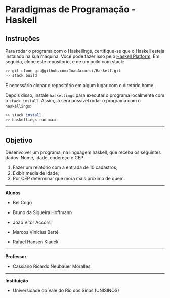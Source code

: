 # Paradigmas de Programação - Haskell

## Instruções

Para rodar o programa com o Haskellings, certifique-se que o Haskell esteja instalado na sua máquina. Você pode fazer isso pelo [Haskell Platform](https://haskell.org/platform). Em seguida, clone este repositório, e de um build com stack:

```bash
>> git clone git@github.com:JoaoAccorsi/Haskell.git
>> stack build
```
É necessário clonar o repositório em algum lugar com o diretório home.

Depois disso, instale `haskellings` para executar o programa localmente com o `stack install`. Assim, já será possível rodar o programa com o `haskellings`:

```bash
>> stack install
>> haskellings run main
```
___
## Objetivo

Desenvolver um programa, na linguagem haskell, que receba os seguintes dados:
Nome, idade, endereço e CEP

1) Fazer um relatório com a entrada de 10 cadastros;
2) Exibir média de idade;
3) Por CEP determinar que mora mais próximo de quem.

___

**Alunos**

- Bel Cogo

- Bruno da Siqueira Hoffmann

- João Vítor Accorsi

- Marcos Vinicius Berté

- Rafael Hansen Klauck
___
**Professor**

- Cassiano Ricardo Neubauer Moralles
___
**Instituição**

- Universidade do Vale do Rio dos Sinos (UNISINOS)
